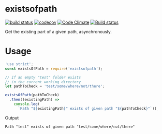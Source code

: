 # existsofpath

[![build status](https://api.travis-ci.org/ecman/existsofpath.png)](https://travis-ci.org/ecman/existsofpath) [![codecov](https://codecov.io/gh/ecman/existsofpath/branch/master/graph/badge.svg)](https://codecov.io/gh/ecman/existsofpath) [![Code Climate](https://codeclimate.com/github/ecman/existsofpath/badges/gpa.svg)](https://codeclimate.com/github/ecman/existsofpath) [![Build status](https://ci.appveyor.com/api/projects/status/v4xm1qp044wh5x4n/branch/master?svg=true)](https://ci.appveyor.com/project/ecman/existsofpath/branch/master)

Get the existing part of a given path, asynchronously.

# Usage

```js
'use strict';
const existsOfPath = require('existsofpath');

// If an empty "test" folder exists 
// in the current working directory
let pathToCheck = 'test/some/where/not/there';

existsOfPath(pathToCheck)
  .then((existingPath) => 
    console.log(
      `Path "${existingPath}" exists of given path "${pathToCheck}"`));
```

Output

```text
Path "test" exists of given path "test/some/where/not/there"
```
